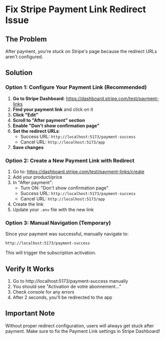 # Fix Stripe Payment Link Redirect Issue

## The Problem
After payment, you're stuck on Stripe's page because the redirect URLs aren't configured.

## Solution

### Option 1: Configure Your Payment Link (Recommended)

1. **Go to Stripe Dashboard**: https://dashboard.stripe.com/test/payment-links
2. **Find your payment link** and click on it
3. **Click "Edit"** 
4. **Scroll to "After payment" section**
5. **Enable "Don't show confirmation page"**
6. **Set the redirect URLs**:
   - Success URL: `http://localhost:5173/payment-success`
   - Cancel URL: `http://localhost:5173/app`
7. **Save changes**

### Option 2: Create a New Payment Link with Redirect

1. Go to: https://dashboard.stripe.com/test/payment-links/create
2. Add your product/price
3. In "After payment":
   - Turn ON: "Don't show confirmation page"
   - Success URL: `http://localhost:5173/payment-success`
   - Cancel URL: `http://localhost:5173/app`
4. Create the link
5. Update your `.env` file with the new link

### Option 3: Manual Navigation (Temporary)

Since your payment was successful, manually navigate to:
```
http://localhost:5173/payment-success
```

This will trigger the subscription activation.

## Verify It Works

1. Go to http://localhost:5173/payment-success manually
2. You should see "Activation de votre abonnement..."
3. Check console for any errors
4. After 2 seconds, you'll be redirected to the app

## Important Note

Without proper redirect configuration, users will always get stuck after payment. Make sure to fix the Payment Link settings in Stripe Dashboard!